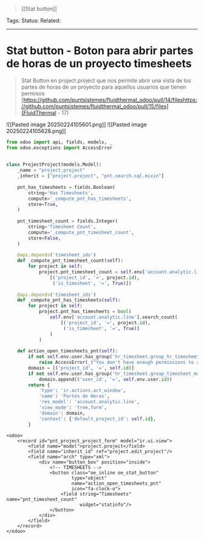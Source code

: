 > [[Stat button]]

Tags: 
Status: 
Related: 

___

# Stat button - Boton para abrir partes de horas de un proyecto timesheets

> Stat Button en project.project que nos permite abrir una vista de los partes de horas de un proyecto para aquellos usuarios que tienen permisos 
> [https://github.com/puntsistemes/fluidthermal_odoo/pull/14/fileshttps://github.com/puntsistemes/fluidthermal_odoo/pull/15/files](FluidThermal - 17)

![[Pasted image 20250224105601.png]]
![[Pasted image 20250224105628.png]]

```python
from odoo import api, fields, models, _  
from odoo.exceptions import AccessError  
  
  
class ProjectProject(models.Model):  
    _name = "project.project"  
    _inherit = ["project.project", "pnt.search.sql.mixin"]  
  
    pnt_has_timesheets = fields.Boolean(  
        string='Has Timesheets',  
        compute='_compute_pnt_has_timesheets',  
        store=True,  
    )  
  
    pnt_timesheet_count = fields.Integer(  
        string='Timesheet Count',  
        compute='_compute_pnt_timesheet_count',  
        store=False,  
    )  
  
    @api.depends('timesheet_ids')  
    def _compute_pnt_timesheet_count(self):  
        for project in self:  
            project.pnt_timesheet_count = self.env['account.analytic.line'].search_count(  
                [('project_id', '=', project.id),  
                 ('is_timesheet', '=', True)])  
  
    @api.depends('timesheet_ids')  
    def _compute_pnt_has_timesheets(self):  
        for project in self:  
            project.pnt_has_timesheets = bool(  
                self.env['account.analytic.line'].search_count(  
                    [('project_id', '=', project.id),  
                     ('is_timesheet', '=', True)]  
                )  
            )  
  
    def action_open_timesheets_pnt(self):  
        if not self.env.user.has_group('hr_timesheet.group_hr_timesheet_user'):  
            raise AccessError(_("You don't have enough permissions to access Timesheets."))  
        domain = [('project_id', '=', self.id)]  
        if not self.env.user.has_group('hr_timesheet.group_timesheet_manager'):  
            domain.append(('user_id', '=', self.env.user.id))  
        return {  
            'type': 'ir.actions.act_window',  
            'name': 'Partes de Horas',  
            'res_model': 'account.analytic.line',  
            'view_mode': 'tree,form',  
            'domain': domain,  
            'context': {'default_project_id': self.id},  
        }
```


```xml<?xml version="1.0" encoding="UTF-8" ?>  
<odoo>  
    <record id="pnt_project_project_form" model="ir.ui.view">  
        <field name="model">project.project</field>  
        <field name="inherit_id" ref="project.edit_project"/>  
        <field name="arch" type="xml">  
            <div name="button_box" position="inside">
				<!-- TIMESHEETS -->  
				<button class="oe_inline oe_stat_button"  
				        type="object"  
				        name="action_open_timesheets_pnt"  
				        icon="fa-clock-o">  
				    <field string="Timesheets" name="pnt_timesheet_count"  
				           widget="statinfo"/>  
				</button>
            </div>  
        </field>  
    </record>  
</odoo>
```